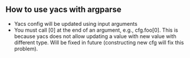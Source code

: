 ## How to use yacs with argparse

- Yacs config will be updated using input arguments
- You must call [0] at the end of an argument, e.g., cfg.foo[0]. This is because yacs does not allow updating a value with new value with different type. Will be fixed in future (constructing new cfg will fix this problem).
